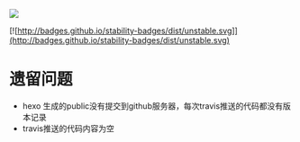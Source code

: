 [![](https://travis-ci.org/lijiangwei/homepage.svg?branch=master)](https://travis-ci.org/lijiangwei/homepage)


[![http://badges.github.io/stability-badges/dist/unstable.svg]](http://badges.github.io/stability-badges/dist/unstable.svg)


# 遗留问题
* hexo 生成的public没有提交到github服务器，每次travis推送的代码都没有版本记录
* travis推送的代码内容为空